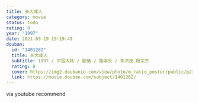 ```yaml
---
title: 长大成人
category: movie
status: todo
rating: 0
year: "1997"
date: 2021-09-19 19:19:49
douban:
  id: "1401282"
  title: 长大成人
  subtitle: 1997 / 中国大陆 / 剧情 / 路学长 / 朱洪茂 殷宗杰
  rating: 8
  cover: https://img2.doubanio.com/view/photo/m_ratio_poster/public/p2360255403.jpg
  link: https://movie.douban.com/subject/1401282/
---
```


via youtube recommend